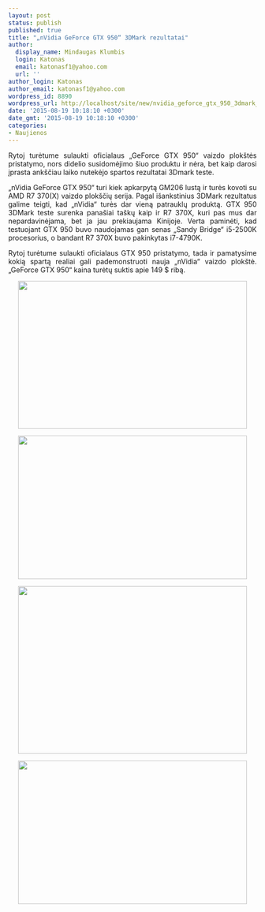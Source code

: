 ```yaml
---
layout: post
status: publish
published: true
title: "„nVidia GeForce GTX 950“ 3DMark rezultatai"
author:
  display_name: Mindaugas Klumbis
  login: Katonas
  email: katonasf1@yahoo.com
  url: ''
author_login: Katonas
author_email: katonasf1@yahoo.com
wordpress_id: 8890
wordpress_url: http://localhost/site/new/nvidia_geforce_gtx_950_3dmark_rezultatai/
date: '2015-08-19 10:18:10 +0300'
date_gmt: '2015-08-19 10:18:10 +0300'
categories:
- Naujienos
---
```

<p style="text-align: justify;">
	Rytoj turėtume sulaukti oficialaus &bdquo;GeForce GTX 950&ldquo; vaizdo plok&scaron;tės pristatymo, nors didelio susidomėjimo &scaron;iuo produktu ir nėra, bet kaip darosi įprasta ank&scaron;čiau laiko nutekėjo spartos rezultatai 3Dmark teste.</p>
<p style="text-align: justify;">
	&bdquo;nVidia GeForce GTX 950&ldquo; turi kiek apkarpytą GM206 lustą ir turės kovoti su AMD R7 370(X) vaizdo plok&scaron;čių serija. Pagal i&scaron;ankstinius 3DMark rezultatus galime teigti, kad &bdquo;nVidia&ldquo; turės dar vieną patrauklų produktą. GTX 950 3DMark teste surenka pana&scaron;iai ta&scaron;kų kaip ir R7 370X, kuri pas mus dar nepardavinėjama, bet ja jau prekiaujama Kinijoje. Verta paminėti, kad testuojant GTX 950 buvo naudojamas gan senas &bdquo;Sandy Bridge&ldquo; i5-2500K procesorius, o bandant R7 370X buvo pakinkytas i7-4790K.</p>
<p style="text-align: justify;">
	Rytoj turėtume sulaukti oficialaus GTX 950 pristatymo, tada ir pamatysime kokią spartą realiai gali pademonstruoti nauja &bdquo;nVidia&ldquo; vaizdo plok&scaron;tė. &bdquo;GeForce GTX 950&ldquo; kaina turėtų suktis apie 149 $ ribą.</p>
<p style="text-align: center;">
	<img alt="" src="http://technews.lt/userfiles/GeForce-GTX-950-3DMark-Fire-Strike-Extreme-635x411.jpg" style="width: 464px; height: 300px;" /></p>
<p style="text-align: center;">
	<a href="http://technews.lt/userfiles/GeForce-GTX-950-3DMark-11-635x398.jpg"><img alt="" src="http://technews.lt/userfiles/GeForce-GTX-950-3DMark-11-635x398.jpg" style="width: 464px; height: 291px;" /></a></p>
<p style="text-align: center;">
	<a href="http://technews.lt/userfiles/Powercolor-Devil-R9-370X-Graphics-Card_3DMark-Firestrike-Extreme-635x465.jpg"><img alt="" src="http://technews.lt/userfiles/Powercolor-Devil-R9-370X-Graphics-Card_3DMark-Firestrike-Extreme-635x465.jpg" style="width: 464px; height: 340px;" /></a></p>
<p style="text-align: center;">
	<a href="http://technews.lt/userfiles/Powercolor-Devil-R9-370X-Graphics-Card_3DMark-11-635x398.png"><img alt="" src="http://technews.lt/userfiles/Powercolor-Devil-R9-370X-Graphics-Card_3DMark-11-635x398.png" style="width: 464px; height: 291px;" /></a></p>
